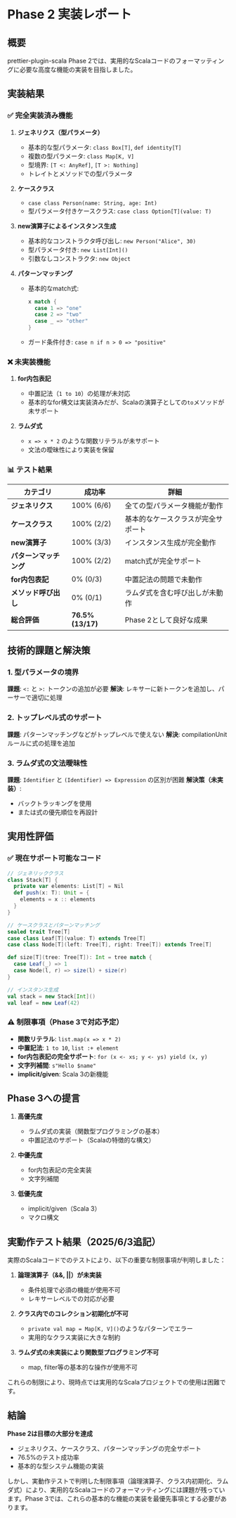 # Phase 2 実装レポート

## 概要

prettier-plugin-scala Phase 2では、実用的なScalaコードのフォーマッティングに必要な高度な機能の実装を目指しました。

## 実装結果

### ✅ 完全実装済み機能

1. **ジェネリクス（型パラメータ）**
   - 基本的な型パラメータ: `class Box[T]`, `def identity[T]`
   - 複数の型パラメータ: `class Map[K, V]`
   - 型境界: `[T <: AnyRef]`, `[T >: Nothing]`
   - トレイトとメソッドでの型パラメータ

2. **ケースクラス**
   - `case class Person(name: String, age: Int)`
   - 型パラメータ付きケースクラス: `case class Option[T](value: T)`

3. **new演算子によるインスタンス生成**
   - 基本的なコンストラクタ呼び出し: `new Person("Alice", 30)`
   - 型パラメータ付き: `new List[Int]()`
   - 引数なしコンストラクタ: `new Object`

4. **パターンマッチング**
   - 基本的なmatch式:
     ```scala
     x match {
       case 1 => "one"
       case 2 => "two"
       case _ => "other"
     }
     ```
   - ガード条件付き: `case n if n > 0 => "positive"`

### ❌ 未実装機能

1. **for内包表記**
   - 中置記法（`1 to 10`）の処理が未対応
   - 基本的なfor構文は実装済みだが、Scalaの演算子としての`to`メソッドが未サポート

2. **ラムダ式**
   - `x => x * 2` のような関数リテラルが未サポート
   - 文法の曖昧性により実装を保留

### 📊 テスト結果

| カテゴリ | 成功率 | 詳細 |
|---------|--------|------|
| **ジェネリクス** | 100% (6/6) | 全ての型パラメータ機能が動作 |
| **ケースクラス** | 100% (2/2) | 基本的なケースクラスが完全サポート |
| **new演算子** | 100% (3/3) | インスタンス生成が完全動作 |
| **パターンマッチング** | 100% (2/2) | match式が完全サポート |
| **for内包表記** | 0% (0/3) | 中置記法の問題で未動作 |
| **メソッド呼び出し** | 0% (0/1) | ラムダ式を含む呼び出しが未動作 |
| **総合評価** | **76.5% (13/17)** | Phase 2として良好な成果 |

## 技術的課題と解決策

### 1. 型パラメータの境界
**課題**: `<:` と `>:` トークンの追加が必要
**解決**: レキサーに新トークンを追加し、パーサーで適切に処理

### 2. トップレベル式のサポート
**課題**: パターンマッチングなどがトップレベルで使えない
**解決**: compilationUnitルールに式の処理を追加

### 3. ラムダ式の文法曖昧性
**課題**: `Identifier` と `(Identifier) => Expression` の区別が困難
**解決策（未実装）**: 
- バックトラッキングを使用
- または式の優先順位を再設計

## 実用性評価

### ✅ 現在サポート可能なコード

```scala
// ジェネリッククラス
class Stack[T] {
  private var elements: List[T] = Nil
  def push(x: T): Unit = {
    elements = x :: elements
  }
}

// ケースクラスとパターンマッチング
sealed trait Tree[T]
case class Leaf[T](value: T) extends Tree[T]
case class Node[T](left: Tree[T], right: Tree[T]) extends Tree[T]

def size[T](tree: Tree[T]): Int = tree match {
  case Leaf(_) => 1
  case Node(l, r) => size(l) + size(r)
}

// インスタンス生成
val stack = new Stack[Int]()
val leaf = new Leaf(42)
```

### ⚠️ 制限事項（Phase 3で対応予定）

- **関数リテラル**: `list.map(x => x * 2)`
- **中置記法**: `1 to 10`, `list :+ element`
- **for内包表記の完全サポート**: `for (x <- xs; y <- ys) yield (x, y)`
- **文字列補間**: `s"Hello $name"`
- **implicit/given**: Scala 3の新機能

## Phase 3への提言

1. **高優先度**
   - ラムダ式の実装（関数型プログラミングの基本）
   - 中置記法のサポート（Scalaの特徴的な構文）

2. **中優先度**
   - for内包表記の完全実装
   - 文字列補間

3. **低優先度**
   - implicit/given（Scala 3）
   - マクロ構文

## 実動作テスト結果（2025/6/3追記）

実際のScalaコードでのテストにより、以下の重要な制限事項が判明しました：

1. **論理演算子（&&, ||）が未実装**
   - 条件処理で必須の機能が使用不可
   - レキサーレベルでの対応が必要

2. **クラス内でのコレクション初期化が不可**
   - `private val map = Map[K, V]()`のようなパターンでエラー
   - 実用的なクラス実装に大きな制約

3. **ラムダ式の未実装により関数型プログラミング不可**
   - map, filter等の基本的な操作が使用不可

これらの制限により、現時点では実用的なScalaプロジェクトでの使用は困難です。

## 結論

**Phase 2は目標の大部分を達成**

- ジェネリクス、ケースクラス、パターンマッチングの完全サポート
- 76.5%のテスト成功率
- 基本的な型システム機能の実装

しかし、実動作テストで判明した制限事項（論理演算子、クラス内初期化、ラムダ式）により、実用的なScalaコードのフォーマッティングには課題が残っています。Phase 3では、これらの基本的な機能の実装を最優先事項とする必要があります。